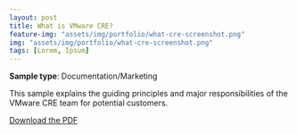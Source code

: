 ```yaml
---
layout: post
title: What is VMware CRE?
feature-img: "assets/img/portfolio/what-cre-screenshot.png"
img: "assets/img/portfolio/what-cre-screenshot.png"
tags: [Lorem, Ipsum]
---
```


**Sample type**: Documentation/Marketing

This sample explains the guiding principles and major responsibilities of the VMware CRE team for potential customers. 

[Download the PDF](link)
